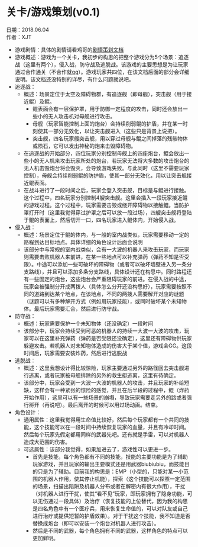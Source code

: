 # 关卡/游戏策划(v0.1)

日期：2018.06.04  
作者：XJT

- 游戏剧情：具体的剧情请看鸡哥的[剧情策划文档](2018.06.02-剧情策划(rough).md)
- 游戏概述：游戏为一个关卡，我初步的构思的把整个游戏分为5个场景：追逐战（这里有两个），侵入战，防守战及逃脱战。该游戏的主要思想是为让玩家通过合作通关（不合作就gg）。游戏玩家共四位，在该文档后面的部分会详细说明。该文档还没特别的详尽，有什么问题就说吧。
- 追逐战：
    - 概述：场景定位于太空及障碍物群，有追逐舰（即母舰），突击舰（用于接近鲲）及鲲。
        - 鲲表面会有一层保护罩，用于防御一定程度的攻击，同时还会放出一些小的无人攻击机对母舰进行攻击。
        - 母舰（玩家智能控制上面的炮台）会持续削弱鲲的护盾，并在某一时刻使其一部分无效化，以让突击舰进入（这些只是背景上说把）。
        - 突击舰，四名玩家艘突击舰，用以穿过母舰与鲲之间掉落的残骸物体或陨石，它可以发出神秘的炮来击毁障碍物。
    - 在追逐战的开始部分，四位玩家分别控制母舰上的四座炮台，鲲会放出一些小的无人机来攻击玩家所处的炮台，若玩家无法将大多数的攻击炮台的无人机击毁炮台将会毁灭，会导致游戏失败。与此同时（这里不需要玩家控制），母舰会持续削弱鲲的防护盾，使其一部分无效化，用以让突击舰接近鲲表面。
    - 在战斗进行了一段时间之后，玩家会登入突击舰，目标是与鲲进行接触。这个过程中，四名玩家分别控制4艘突击舰。这里会插入一段玩家接近鲲的游戏过程。这个过程中，玩家需要击毁或绕开障碍物以接触鲲。当防护罩打开时（这里我觉得穿过护罩之后可以放一段过场），四艘突击舰将登陆于鲲的表面上，然后切开一口，四名玩家进入鲲体内，开始侵入战。
- 侵入战：
    - 概述：场景定位于鲲的体内，与一般的室内战类似，玩家需要移动一定的路程到达目标地点。具体详细的角色设计后面会说明
    - 该部分中与常规的室内战类似，会有一大波的机器人来攻击玩家，而玩家则需要击败机器人来前进，在某一些地点可以补充弹药（弹药不知是否受限）。中途可以添加一些可破坏的障碍物（或者可以破坏墙壁进入另一条分支路线），并且可以添加多条分支路线，具体设计还在构思中。同时路程还有一些固定的炮台，这些炮台会严重阻碍玩家的前进。在侵入战的中途，玩家会被强制分开成两拨人（具体怎么分开还没构思好），玩家需要按照不同的道路到达某个地点，在该地点，不同的两拨人需要解开对应的谜题（谜题可以有多种解开方式（例如用玩家技能），或同时破坏某个未知物体。最后玩家需要汇合，然后进行防守战。
- 防守战：
    - 概述：玩家需要保护一个未知物体（还没确定）一段时间
    - 该部分中，玩家会持续受到可恶的机器人的持续一大波一大波的攻击，玩家可以在这里补充弹药（弹药是否受限还没确定），这里还有障碍物供玩家躲避攻击。若机器人对未知物体造成的伤害大于某个值，游戏会GG。这段时间后，玩家需要安装炸药，然后进行逃脱战
- 逃脱战：
    - 概述：这里我想设计得比较惊险，玩家主要通过另外的路径回去突击舰进行逃离，或者玩家被母舰排除的另外的救生艇逃离，这里有待确定。
    - 该部分中，玩家会受到一大波一大波的机器人的攻击，并且玩家的补给短缺，这样会有一种紧张的惊险的感觉，并且在后半段的过程中，鲲（炸药开始作用），这里可以有一些场景的崩塌，导致玩家需要走另外的路或者强行掰开（再说吧）。最后离开的时候可以用过场动画。结束。
- 角色设计：
    - 通用属性：这里我觉得用生命值比较好，然后每个玩家都有一个共同的技能，这个技能可以在一段时间中持续恢复玩家的血量，并且有冷却时间。然后每个玩家先假定都用同样的武器先吧。还有就是手雷，可以对机器人造成大范围的伤害。
    - 可选属性：该部分我觉得，如果加进去了，游戏性可以更进一步。
        - 首先是技能，每个角色都有不同的技能，技能的主要功能是为了辅助玩家游戏，并且玩家的输出主要模式还是用武器biubiubiu，而技能目的只是为了辅助。目前我的构思是：EMP（小型的，只能对某一小范围的机器人作用，使其停止机能），探索（这个技能可以探照一定范围的场景，扫描出陷阱及机器人分布或者在解密内有很大作用），干扰（对机器人进行干扰，使其“看不见”玩家，即玩家拥有了隐身功能，可以无伤通过一段具体）及治疗（恢复技能的上位替代，因为我的构思是四名角色中有一个医疗兵，用来恢复生命值的，可以对队友或自己进行治疗或提供短暂的护盾效果）。对于干扰这个技能，我不知道是否替换成炮台（即可以安装一个炮台对机器人进行攻击）。
        - 然后是不同的武器，每个角色拥有不同的武器，这样角色的特点可以更加鲜明。
